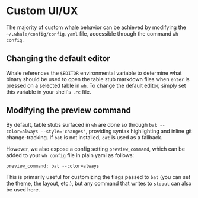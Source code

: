 # Custom UI/UX

The majority of custom whale behavior can be achieved by modifying the `~/.whale/config/config.yaml` file, accessible through the command `wh config`.

## Changing the default editor

Whale references the `$EDITOR` environmental variable to determine what binary should be used to open the table stub markdown files when `enter` is pressed on a selected table in `wh`. To change the default editor, simply set this variable in your shell's `.rc` file.

## Modifying the preview command

By default, table stubs surfaced in `wh` are done so through `bat --color=always --style='changes'`, providing syntax highlighting and inline git change-tracking. If `bat` is not installed, `cat` is used as a fallback.

However, we also expose a config setting `preview_command`, which can be added to your `wh config` file in plain yaml as follows:

```text
preview_command: bat --color=always
```

This is primarily useful for customizing the flags passed to `bat` \(you can set the theme, the layout, etc.\), but any command that writes to `stdout` can also be used here.

